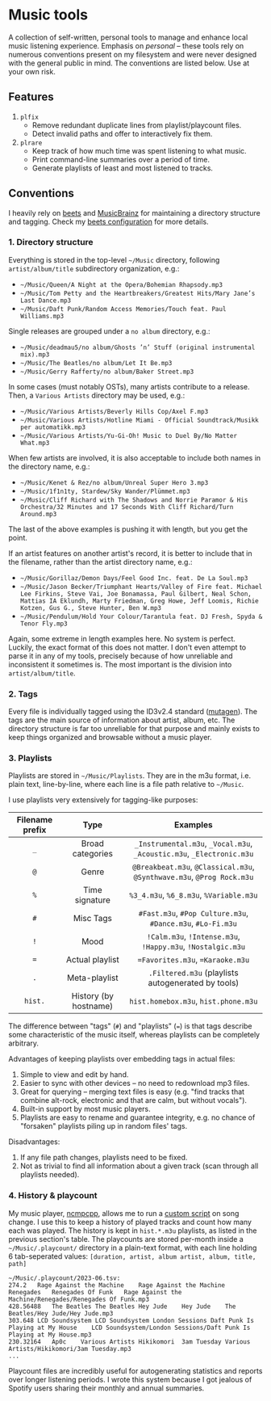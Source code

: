 # Music tools

A collection of self-written, personal tools to manage and enhance local music
listening experience. Emphasis on *personal* – these tools rely on numerous
conventions present on my filesystem and were never designed with the general
public in mind. The conventions are listed below. Use at your own risk.

## Features

1. `plfix`
    - Remove redundant duplicate lines from playlist/playcount files.
    - Detect invalid paths and offer to interactively fix them.
2. `plrare`
    - Keep track of how much time was spent listening to what music.
    - Print command-line summaries over a period of time.
    - Generate playlists of least and most listened to tracks.

## Conventions

I heavily rely on [beets](https://beets.io/) and
[MusicBrainz](https://musicbrainz.org/) for maintaining a directory structure
and tagging. Check my [beets configuration](https://github.com/Randoragon/dotfiles/blob/master/beets/.config/beets/config.yaml)
for more details.

### 1. Directory structure

Everything is stored in the top-level `~/Music` directory, following
`artist/album/title` subdirectory organization, e.g.:

- `~/Music/Queen/A Night at the Opera/Bohemian Rhapsody.mp3`
- `~/Music/Tom Petty and the Heartbreakers/Greatest Hits/Mary Jane’s Last Dance.mp3`
- `~/Music/Daft Punk/Random Access Memories/Touch feat. Paul Williams.mp3`

Single releases are grouped under a `no album` directory, e.g.:

- `~/Music/deadmau5/no album/Ghosts ’n’ Stuff (original instrumental mix).mp3`
- `~/Music/The Beatles/no album/Let It Be.mp3`
- `~/Music/Gerry Rafferty/no album/Baker Street.mp3`

In some cases (must notably OSTs), many artists contribute to a release.
Then, a `Various Artists` directory may be used, e.g.:

- `~/Music/Various Artists/Beverly Hills Cop/Axel F.mp3`
- `~/Music/Various Artists/Hotline Miami - Official Soundtrack/Musikk per automatikk.mp3`
- `~/Music/Various Artists/Yu-Gi-Oh! Music to Duel By/No Matter What.mp3`

When few artists are involved, it is also acceptable to include both names in
the directory name, e.g.:

- `~/Music/Kenet & Rez/no album/Unreal Super Hero 3.mp3`
- `~/Music/1f1n1ty, Stardew/Sky Wander/Plümmet.mp3`
- `~/Music/Cliff Richard with The Shadows and Norrie Paramor & His Orchestra/32 Minutes and 17 Seconds With Cliff Richard/Turn Around.mp3`

The last of the above examples is pushing it with length, but you get the point.

If an artist features on another artist's record, it is better to include that
in the filename, rather than the artist directory name, e.g.:

- `~/Music/Gorillaz/Demon Days/Feel Good Inc. feat. De La Soul.mp3`
- `~/Music/Jason Becker/Triumphant Hearts/Valley of Fire feat. Michael Lee Firkins, Steve Vai, Joe Bonamassa, Paul Gilbert, Neal Schon, Mattias IA Eklundh, Marty Friedman, Greg Howe, Jeff Loomis, Richie Kotzen, Gus G., Steve Hunter, Ben W.mp3`
- `~/Music/Pendulum/Hold Your Colour/Tarantula feat. DJ Fresh, Spyda & Tenor Fly.mp3`

Again, some extreme in length examples here. No system is perfect. Luckily, the
exact format of this does not matter. I don't even attempt to parse it in any of
my tools, precisely because of how unreliable and inconsistent it sometimes is.
The most important is the division into `artist/album/title`.

### 2. Tags

Every file is individually tagged using the ID3v2.4 standard
([mutagen](https://pypi.org/project/mutagen/)). The tags are the main source of
information about artist, album, etc. The directory structure is far too
unreliable for that purpose and mainly exists to keep things organized and
browsable without a music player.

### 3. Playlists

Playlists are stored in `~/Music/Playlists`. They are in the m3u format, i.e.
plain text, line-by-line, where each line is a file path relative to `~/Music`.

I use playlists very extensively for tagging-like purposes:

Filename prefix | Type | Examples
:---: | :---: | :---:
`_` | Broad categories | `_Instrumental.m3u`, `_Vocal.m3u`, `_Acoustic.m3u`, `_Electronic.m3u`
`@` | Genre | `@Breakbeat.m3u`, `@Classical.m3u`, `@Synthwave.m3u`, `@Prog Rock.m3u`
`%` | Time signature | `%3_4.m3u`, `%6_8.m3u`, `%Variable.m3u`
`#` | Misc Tags | `#Fast.m3u`, `#Pop Culture.m3u`, `#Dance.m3u`, `#Lo-Fi.m3u`
`!` | Mood | `!Calm.m3u`, `!Intense.m3u`, `!Happy.m3u`, `!Nostalgic.m3u`
`=` | Actual playlist | `=Favorites.m3u`, `=Karaoke.m3u`
`.` | Meta-playlist | `.Filtered.m3u` (playlists autogenerated by tools)
`hist.` | History (by hostname) | `hist.homebox.m3u`, `hist.phone.m3u`

The difference between "tags" (`#`) and "playlists" (`=`) is that tags describe
some characteristic of the music itself, whereas playlists can be completely
arbitrary.

Advantages of keeping playlists over embedding tags in actual files:

1. Simple to view and edit by hand.
2. Easier to sync with other devices – no need to redownload mp3 files.
3. Great for querying – merging text files is easy (e.g. "find tracks that
   combine alt-rock, electronic and that are calm, but without vocals").
4. Built-in support by most music players.
5. Playlists are easy to rename and guarantee integrity, e.g. no chance of
   "forsaken" playlists piling up in random files' tags.

Disadvantages:

1. If any file path changes, playlists need to be fixed.
2. Not as trivial to find all information about a given track (scan through all
   playlists needed).

### 4. History & playcount

My music player, [ncmpcpp](https://github.com/ncmpcpp/ncmpcpp), allows me to run
a [custom script](https://github.com/Randoragon/dotfiles/blob/master/scripts/.scripts/ncmpcpp-song-change.sh) on song change. I use this to keep a history of played tracks
and count how many each was played. The history is kept in `hist.*.m3u` playlists,
as listed in the previous section's table. The playcounts are stored per-month
inside a `~/Music/.playcount/` directory in a plain-text format, with each line
holding 6 tab-seperated values: `[duration, artist, album artist, album, title, path]`

```
~/Music/.playcount/2023-06.tsv:
274.2	Rage Against the Machine	Rage Against the Machine	Renegades	Renegades Of Funk	Rage Against the Machine/Renegades/Renegades Of Funk.mp3
428.56488	The Beatles	The Beatles	Hey Jude	Hey Jude	The Beatles/Hey Jude/Hey Jude.mp3
303.648	LCD Soundsystem	LCD Soundsystem	London Sessions	Daft Punk Is Playing at My House	LCD Soundsystem/London Sessions/Daft Punk Is Playing at My House.mp3
230.32164	Ap0c	Various Artists	Hikikomori	3am Tuesday	Various Artists/Hikikomori/3am Tuesday.mp3
...
```

Playcount files are incredibly useful for autogenerating statistics and reports
over longer listening periods. I wrote this system because I got jealous of
Spotify users sharing their monthly and annual summaries.
